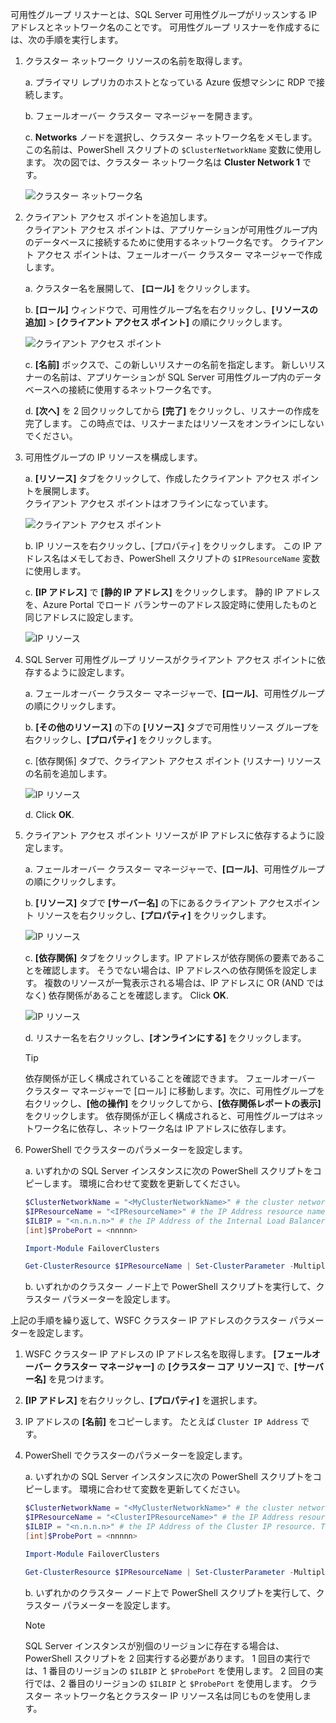 可用性グループ リスナーとは、SQL Server 可用性グループがリッスンする IP アドレスとネットワーク名のことです。 可用性グループ リスナーを作成するには、次の手順を実行します。

1. <a name="getnet"></a>クラスター ネットワーク リソースの名前を取得します。

    a. プライマリ レプリカのホストとなっている Azure 仮想マシンに RDP で接続します。 

    b. フェールオーバー クラスター マネージャーを開きます。

    c. **Networks** ノードを選択し、クラスター ネットワーク名をメモします。 この名前は、PowerShell スクリプトの `$ClusterNetworkName` 変数に使用します。 次の図では、クラスター ネットワーク名は **Cluster Network 1** です。

   ![クラスター ネットワーク名](./media/virtual-machines-ag-listener-configure/90-clusternetworkname.png)

2. <a name="addcap"></a>クライアント アクセス ポイントを追加します。  
    クライアント アクセス ポイントは、アプリケーションが可用性グループ内のデータベースに接続するために使用するネットワーク名です。 クライアント アクセス ポイントは、フェールオーバー クラスター マネージャーで作成します。

    a. クラスター名を展開して、 **[ロール]** をクリックします。

    b. **[ロール]** ウィンドウで、可用性グループ名を右クリックし、**[リソースの追加]** > **[クライアント アクセス ポイント]** の順にクリックします。

   ![クライアント アクセス ポイント](./media/virtual-machines-ag-listener-configure/92-addclientaccesspoint.png)

    c. **[名前]** ボックスで、この新しいリスナーの名前を指定します。 
   新しいリスナーの名前は、アプリケーションが SQL Server 可用性グループ内のデータベースへの接続に使用するネットワーク名です。
   
    d. **[次へ]** を 2 回クリックしてから **[完了]** をクリックし、リスナーの作成を完了します。 この時点では、リスナーまたはリソースをオンラインにしないでください。

3. <a name="congroup"></a>可用性グループの IP リソースを構成します。

    a. **[リソース]** タブをクリックして、作成したクライアント アクセス ポイントを展開します。  
    クライアント アクセス ポイントはオフラインになっています。

   ![クライアント アクセス ポイント](./media/virtual-machines-ag-listener-configure/94-newclientaccesspoint.png) 

    b. IP リソースを右クリックし、[プロパティ] をクリックします。 この IP アドレス名はメモしておき、PowerShell スクリプトの `$IPResourceName` 変数に使用します。

    c. **[IP アドレス]** で **[静的 IP アドレス]** をクリックします。 静的 IP アドレスを、Azure Portal でロード バランサーのアドレス設定時に使用したものと同じアドレスに設定します。

   ![IP リソース](./media/virtual-machines-ag-listener-configure/96-ipresource.png) 

    <!-----------------------I don't see this option on server 2016
    1. Disable NetBIOS for this address and click **OK**. Repeat this step for each IP resource if your solution spans multiple Azure VNets. 
    ------------------------->

4. <a name = "dependencyGroup"></a>SQL Server 可用性グループ リソースがクライアント アクセス ポイントに依存するように設定します。

    a. フェールオーバー クラスター マネージャーで、**[ロール]**、可用性グループの順にクリックします。

    b. **[その他のリソース]** の下の **[リソース]** タブで可用性リソース グループを右クリックし、**[プロパティ]** をクリックします。 

    c. [依存関係] タブで、クライアント アクセス ポイント (リスナー) リソースの名前を追加します。

   ![IP リソース](./media/virtual-machines-ag-listener-configure/97-propertiesdependencies.png) 

    d. Click **OK**.

5. <a name="listname"></a>クライアント アクセス ポイント リソースが IP アドレスに依存するように設定します。

    a. フェールオーバー クラスター マネージャーで、**[ロール]**、可用性グループの順にクリックします。 

    b. **[リソース]** タブで **[サーバー名]** の下にあるクライアント アクセスポイント リソースを右クリックし、**[プロパティ]** をクリックします。 

   ![IP リソース](./media/virtual-machines-ag-listener-configure/98-dependencies.png) 

    c. **[依存関係]** タブをクリックします。IP アドレスが依存関係の要素であることを確認します。 そうでない場合は、IP アドレスへの依存関係を設定します。 複数のリソースが一覧表示される場合は、IP アドレスに OR (AND ではなく) 依存関係があることを確認します。 Click **OK**. 

   ![IP リソース](./media/virtual-machines-ag-listener-configure/98-propertiesdependencies.png) 

    d. リスナー名を右クリックし、**[オンラインにする]** をクリックします。 

    >[!TIP]
    >依存関係が正しく構成されていることを確認できます。 フェールオーバー クラスター マネージャーで [ロール] に移動します。次に、可用性グループを右クリックし、**[他の操作]** をクリックしてから、**[依存関係レポートの表示]** をクリックします。 依存関係が正しく構成されると、可用性グループはネットワーク名に依存し、ネットワーク名は IP アドレスに依存します。 


6. <a name="setparam"></a>PowerShell でクラスターのパラメーターを設定します。
    
    a. いずれかの SQL Server インスタンスに次の PowerShell スクリプトをコピーします。 環境に合わせて変数を更新してください。     
    
    ```PowerShell
    $ClusterNetworkName = "<MyClusterNetworkName>" # the cluster network name (Use Get-ClusterNetwork on Windows Server 2012 of higher to find the name)
    $IPResourceName = "<IPResourceName>" # the IP Address resource name
    $ILBIP = "<n.n.n.n>" # the IP Address of the Internal Load Balancer (ILB). This is the static IP address for the load balancer you configured in the Azure portal.
    [int]$ProbePort = <nnnnn>
    
    Import-Module FailoverClusters
    
    Get-ClusterResource $IPResourceName | Set-ClusterParameter -Multiple @{"Address"="$ILBIP";"ProbePort"=$ProbePort;"SubnetMask"="255.255.255.255";"Network"="$ClusterNetworkName";"EnableDhcp"=0}
    ```

    b. いずれかのクラスター ノード上で PowerShell スクリプトを実行して、クラスター パラメーターを設定します。  

上記の手順を繰り返して、WSFC クラスター IP アドレスのクラスター パラメーターを設定します。

1. WSFC クラスター IP アドレスの IP アドレス名を取得します。 **[フェールオーバー クラスター マネージャー]** の **[クラスター コア リソース]** で、**[サーバー名]** を見つけます。

1. **[IP アドレス]** を右クリックし、**[プロパティ]** を選択します。

1. IP アドレスの **[名前]** をコピーします。 たとえば `Cluster IP Address` です。 

1. <a name="setwsfcparam"></a>PowerShell でクラスターのパラメーターを設定します。
    
    a. いずれかの SQL Server インスタンスに次の PowerShell スクリプトをコピーします。 環境に合わせて変数を更新してください。     
    
    ```PowerShell
    $ClusterNetworkName = "<MyClusterNetworkName>" # the cluster network name (Use Get-ClusterNetwork on Windows Server 2012 of higher to find the name)
    $IPResourceName = "<ClusterIPResourceName>" # the IP Address resource name
    $ILBIP = "<n.n.n.n>" # the IP Address of the Cluster IP resource. This is the static IP address for the load balancer you configured in the Azure portal.
    [int]$ProbePort = <nnnnn>
    
    Import-Module FailoverClusters
    
    Get-ClusterResource $IPResourceName | Set-ClusterParameter -Multiple @{"Address"="$ILBIP";"ProbePort"=$ProbePort;"SubnetMask"="255.255.255.255";"Network"="$ClusterNetworkName";"EnableDhcp"=0}
    ```

    b. いずれかのクラスター ノード上で PowerShell スクリプトを実行して、クラスター パラメーターを設定します。  

    > [!NOTE]
    > SQL Server インスタンスが別個のリージョンに存在する場合は、PowerShell スクリプトを 2 回実行する必要があります。 1 回目の実行では、1 番目のリージョンの `$ILBIP` と `$ProbePort` を使用します。 2 回目の実行では、2 番目のリージョンの `$ILBIP` と `$ProbePort` を使用します。 クラスター ネットワーク名とクラスター IP リソース名は同じものを使用します。 
